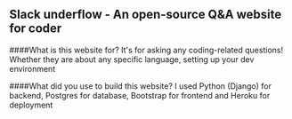 ## Slack underflow - An open-source Q&A website for coder

####What is this website for?
It's for asking any coding-related questions! Whether they are about any specific language, setting up your dev environment

####What did you use to build this website?
I used Python (Django) for backend, Postgres for database, Bootstrap for frontend and Heroku for deployment